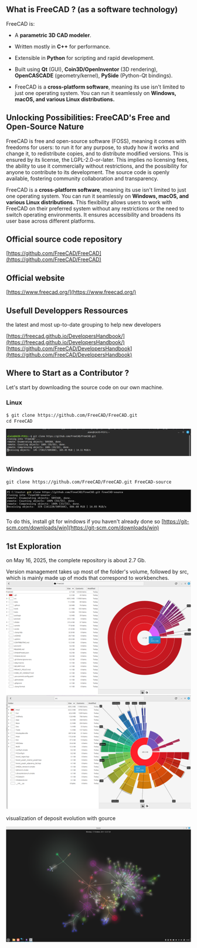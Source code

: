 ## What is FreeCAD ? (as a software technology)

FreeCAD is:

- A **parametric 3D CAD modeler**.

- Written mostly in **C++** for performance.

- Extensible in **Python** for scripting and rapid development.

- Built using **Qt** (GUI), **Coin3D/OpenInventor** (3D rendering), **OpenCASCADE** (geometry/kernel), **PySide** (Python-Qt bindings).

- FreeCAD is a **cross-platform software**, meaning its use isn't limited to just one operating system. You can run it seamlessly on **Windows, macOS, and various Linux distributions.** 


## Unlocking Possibilities: FreeCAD's Free and Open-Source Nature

FreeCAD is free and open-source software (FOSS), meaning it comes with freedoms for users: to run it for any purpose, to study how it works and change it, to redistribute copies, and to distribute modified versions. This is ensured by its license, the LGPL-2.0-or-later. This implies no licensing fees, the ability to use it commercially without restrictions, and the possibility for anyone to contribute to its development. The source code is openly available, fostering community collaboration and transparency.

 FreeCAD is a **cross-platform software**, meaning its use isn't limited to just one operating system. You can run it seamlessly on **Windows, macOS, and various Linux distributions.** This flexibility allows users to work with FreeCAD on their preferred system without any restrictions or the need to switch operating environments. It ensures accessibility and broadens its user base across different platforms.

## Official source code repository
[https://github.com/FreeCAD/FreeCAD](https://github.com/FreeCAD/FreeCAD)

## Official website
[https://www.freecad.org/](https://www.freecad.org/)

## Usefull Developpers Ressources

the latest and most up-to-date grouping to help new developers

[https://freecad.github.io/DevelopersHandbook/](https://freecad.github.io/DevelopersHandbook/)
[https://github.com/FreeCAD/DevelopersHandbook](https://github.com/FreeCAD/DevelopersHandbook)

## Where to Start as a Contributor ?

Let's start by downloading the source code on our own machine.

### Linux
```
$ git clone https://github.com/FreeCAD/FreeCAD.git
cd FreeCAD
```
![image](img/Pastedimage20250516095148.png)

### Windows
```
git clone https://github.com/FreeCAD/FreeCAD.git FreeCAD-source
```

![image](img/Pastedimage20250516095146.png)

To do this, install git for windows if you haven't already done so
[https://git-scm.com/downloads/win](https://git-scm.com/downloads/win)


## 1st Exploration

on May 16, 2025, the complete repository is about 2.7 Gb.

Version management takes up most of the folder's volume, followed by src, which is mainly made up of mods that correspond to workbenches.
![SizeDepot](img/SizeGitDEpot.png)
![SizeSrc](img/SizeSrc.png)

visualization of deposit evolution with gource

![Gource Example](img/GourceFreeCAD.png)